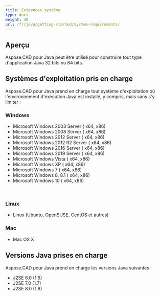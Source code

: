 ```yaml
---
title: Exigences système
type: docs
weight: 40
url: /fr/java/getting-started/system-requirements/
---
```


## **Aperçu**
Aspose.CAD pour Java peut être utilisé pour construire tout type d'application Java 32 bits ou 64 bits.
## **Systèmes d'exploitation pris en charge**
Aspose.CAD pour Java prend en charge tout système d'exploitation où l'environnement d'exécution Java est installé, y compris, mais sans s'y limiter :


### **Windows**
- Microsoft Windows 2003 Server ( x64, x86)
- Microsoft Windows 2008 Server ( x64, x86)
- Microsoft Windows 2012 Server ( x64, x86)
- Microsoft Windows 2012 R2 Server ( x64, x86)
- Microsoft Windows 2016 Server ( x64, x86)
- Microsoft Windows 2019 Server ( x64, x86)
- Microsoft Windows Vista ( x64, x86)
- Microsoft Windows XP ( x64, x86)
- Microsoft Windows 7 ( x64, x86)
- Microsoft Windows 8, 8.1 ( x64, x86)
- Microsoft Windows 10 ( x64, x86)

 
### **Linux**
- Linux (Ubuntu, OpenSUSE, CentOS et autres)


### **Mac**
- Mac OS X
## **Versions Java prises en charge**
Aspose.CAD pour Java prend en charge les versions Java suivantes :

- J2SE 6.0 (1.6)
- J2SE 7.0 (1.7)
- J2SE 8.0 (1.8)
